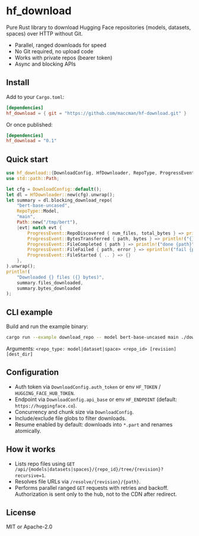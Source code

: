 # hf_download

Pure Rust library to download Hugging Face repositories (models, datasets, spaces) over HTTP without Git.

- Parallel, ranged downloads for speed
- No Git required, no upload code
- Works with private repos (bearer token)
- Async and blocking APIs

## Install

Add to your `Cargo.toml`:

```toml
[dependencies]
hf_download = { git = "https://github.com/maccman/hf-download.git" }
```

Or once published:

```toml
[dependencies]
hf_download = "0.1"
```

## Quick start

```rust
use hf_download::{DownloadConfig, HfDownloader, RepoType, ProgressEvent};
use std::path::Path;

let cfg = DownloadConfig::default();
let dl = HfDownloader::new(cfg).unwrap();
let summary = dl.blocking_download_repo(
    "bert-base-uncased",
    RepoType::Model,
    "main",
    Path::new("/tmp/bert"),
    |evt| match evt {
        ProgressEvent::RepoDiscovered { num_files, total_bytes } => println!("{} files / {} bytes", num_files, total_bytes),
        ProgressEvent::BytesTransferred { path, bytes } => println!("{} +{}", path, bytes),
        ProgressEvent::FileCompleted { path } => println!("done {path}"),
        ProgressEvent::FileFailed { path, error } => eprintln!("fail {path}: {error}"),
        ProgressEvent::FileStarted { .. } => {}
    },
).unwrap();
println!(
    "Downloaded {} files ({} bytes)",
    summary.files_downloaded,
    summary.bytes_downloaded
);
```

## CLI example

Build and run the example binary:

```bash
cargo run --example download_repo -- model bert-base-uncased main ./downloads/bert
```

Arguments: `<repo_type: model|dataset|space> <repo_id> [revision] [dest_dir]`

## Configuration

- Auth token via `DownloadConfig.auth_token` or env `HF_TOKEN` / `HUGGING_FACE_HUB_TOKEN`.
- Endpoint via `DownloadConfig.api_base` or env `HF_ENDPOINT` (default: `https://huggingface.co`).
- Concurrency and chunk size via `DownloadConfig`.
- Include/exclude file globs to filter downloads.
- Resume enabled by default: downloads into `*.part` and renames atomically.

## How it works

- Lists repo files using `GET /api/{models|datasets|spaces}/{repo_id}/tree/{revision}?recursive=1`.
- Resolves file URLs via `/resolve/{revision}/{path}`.
- Performs parallel ranged `GET` requests with retries and backoff. Authorization is sent only to the hub, not to the CDN after redirect.

## License

MIT or Apache-2.0
